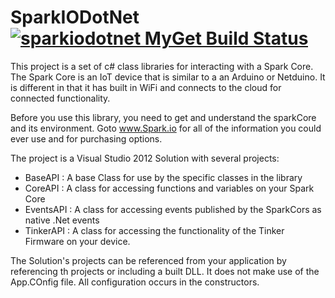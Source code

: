 SparkIODotNet
[![sparkiodotnet MyGet Build Status](https://www.myget.org/BuildSource/Badge/sparkiodotnet?identifier=dd963103-cf49-455d-9e4e-3b37957fcf94)](https://www.myget.org/)
=============
This project is a set of c# class libraries for interacting with a Spark Core.
The Spark Core is an IoT device that is similar to a an Arduino or Netduino.  It
is different in that it has built in WiFi and connects to the cloud for connected
functionality.

Before you use this library, you need to get and understand the sparkCore and its
environment.  Goto www.Spark.io for all of the information you could ever use and
for purchasing options.

The project is a Visual Studio 2012 Solution with several projects:

- BaseAPI : A base Class for use by the specific classes in the library
- CoreAPI : A class for accessing functions and variables on your Spark Core
- EventsAPI : A class for accessing events published by the SparkCors as native .Net events
- TinkerAPI : A class for accessing the functionality of the Tinker Firmware on your device.

The Solution's projects can be referenced from your application by referencing th projects or 
including a built DLL.  It does not make use of the App.COnfig file.  All configuration occurs 
in the constructors.
